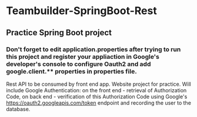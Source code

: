# Teambuilder-SpringBoot-Rest
## Practice Spring Boot project
  
### Don't forget to edit application.properties after trying to run this project and register your appliaction in Google's developer's console to configure Oauth2 and add google.client.** properties in properties file.

Rest API to be consumed by front end app. Website project for practice.
Will include Google Authentication: on the front end - retrieval of Authorization Code,
on back end - verification of this Authorization Code using Google's https://oauth2.googleapis.com/token endpoint and recording the user to the database.
